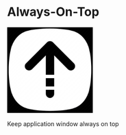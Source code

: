 # Always-On-Top

<img src="icon.png" alt="drawing" width="200"/>

Keep application window always on top
